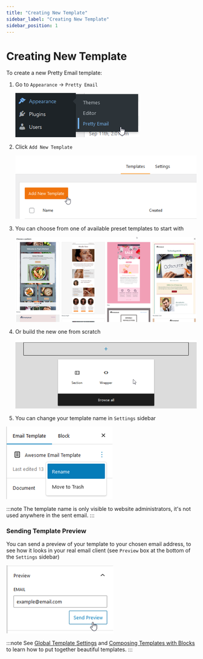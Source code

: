 ```yaml
---
title: "Creating New Template"
sidebar_label: "Creating New Template"
sidebar_position: 1
---
```


# Creating New Template

To create a new Pretty Email template:

1. Go to `Appearance` -> `Pretty Email`

   ![](../assets/wordpress-appearance-pretty-email-menu.png)

2. Click `Add New Template`

   ![](../assets/pretty-email-add-new-template-button.png)

3. You can choose from one of available preset templates to start with

   ![](../assets/email-template-preset-patterns-gallery.png)

4. Or build the new one from scratch

   ![](../assets/email-editor-section-wrapper-block-selection.png)

5. You can change your template name in `Settings` sidebar

![](../assets/email-template-rename-options-menu.png)

:::note
The template name is only visible to website administrators, it's not used anywhere in the sent email.
:::

### Sending Template Preview

You can send a preview of your template to your chosen email address, to see how it looks in your real email client (see `Preview` box at the bottom of the `Settings` sidebar)

![](../assets/email-template-preview-send-interface.png)

:::note
See [Global Template Settings](./global-template-settings/) and [Composing Templates with Blocks](./composing-templates-with-blocks) to learn how to put together beautiful templates.
:::